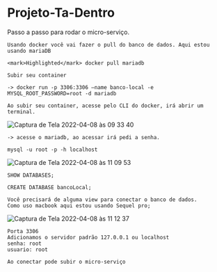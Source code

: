 # Projeto-Ta-Dentro


Passo a passo para rodar o micro-serviço.	
	
	
	Usando docker você vai fazer o pull do banco de dados. Aqui estou usando mariaDB
	
	<mark>Highlighted</mark> docker pull mariadb
	
	Subir seu container
	
	-> docker run -p 3306:3306 —name banco-local -e MYSQL_ROOT_PASSWORD=root -d mariadb
	
	Ao subir seu container, acesse pelo CLI do docker, irá abrir um terminal.
  
  ![Captura de Tela 2022-04-08 às 09 33 40](https://user-images.githubusercontent.com/77408554/162452749-706f3a68-ca75-42d2-932e-ea602b303d27.png)
	
	-> acesse o mariadb, ao acessar irá pedi a senha.
	
	mysql -u root -p -h localhost
  
  ![Captura de Tela 2022-04-08 às 11 09 53](https://user-images.githubusercontent.com/77408554/162453089-06961737-dc31-4664-805e-6a7c0504525b.png)

	
	SHOW DATABASES;
	
	CREATE DATABASE bancoLocal;
	
	Você precisará de alguma view para conectar o banco de dados.
	Como uso macbook aqui estou usando Sequel pro;
  
  ![Captura de Tela 2022-04-08 às 11 12 37](https://user-images.githubusercontent.com/77408554/162453539-0aa70d00-86e4-47c2-8359-ac42e3448cd0.png)

	
	Porta 3306
	Adicionamos o servidor padrão 127.0.0.1 ou localhost
	senha: root
	usuario: root
	
	Ao conectar pode subir o micro-serviço
